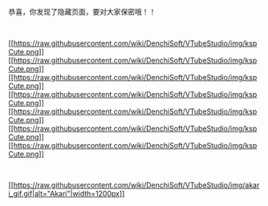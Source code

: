 恭喜，你发现了隐藏页面，要对大家保密哦！！

<br/>

[[https://raw.githubusercontent.com/wiki/DenchiSoft/VTubeStudio/img/kspCute.png]][[https://raw.githubusercontent.com/wiki/DenchiSoft/VTubeStudio/img/kspCute.png]][[https://raw.githubusercontent.com/wiki/DenchiSoft/VTubeStudio/img/kspCute.png]][[https://raw.githubusercontent.com/wiki/DenchiSoft/VTubeStudio/img/kspCute.png]][[https://raw.githubusercontent.com/wiki/DenchiSoft/VTubeStudio/img/kspCute.png]][[https://raw.githubusercontent.com/wiki/DenchiSoft/VTubeStudio/img/kspCute.png]][[https://raw.githubusercontent.com/wiki/DenchiSoft/VTubeStudio/img/kspCute.png]]

<br/>

[[https://raw.githubusercontent.com/wiki/DenchiSoft/VTubeStudio/img/akari_gif.gif|alt="Akari"|width=1200px]]